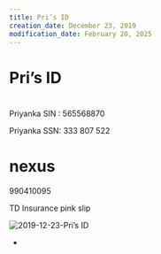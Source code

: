 ```yaml
---
title: Pri’s ID
creation_date: December 23, 2019
modification_date: February 20, 2025
---
```



# Pri’s ID 
# 

Priyanka SIN : 565568870

Priyanka SSN: 333 807 522

# nexus
990410095

TD Insurance pink slip

![2019-12-23-Pri’s ID](images/2019-12-23-Pri’s%20ID.png)

* 

